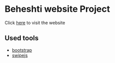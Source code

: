 # Beheshti website Project

Click [here](https://kasrahosseini.github.io/Beheshti_testweb) to visit the website
## Used tools
* [bootstrap](https://getbootstrap.com)
* [swipejs](https://swiperjs.com)

